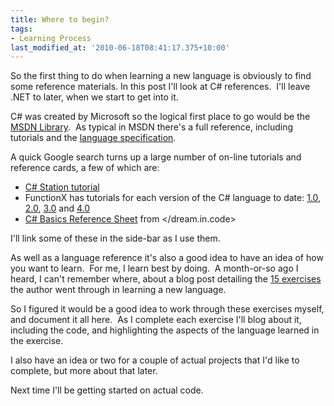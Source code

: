 ```yaml
---
title: Where to begin?
tags:
- Learning Process
last_modified_at: '2010-06-18T08:41:17.375+10:00'
---
```

So the first thing to do when learning a new language is obviously to find some
reference materials. In this post I'll look at C# references.  I'll leave .NET
to later, when we start to get into it.
<!--more-->

C# was created by Microsoft so the logical first place to go would be
the [MSDN
Library](https://msdn.microsoft.com/en-us/library/kx37x362.aspx).  As
typical in MSDN there's a full reference, including tutorials and the
[language
specification](https://www.microsoft.com/downloads/details.aspx?FamilyID=dfbf523c-f98c-4804-afbd-459e846b268e&displaylang=en).

A quick Google search turns up a large number of on-line tutorials and
reference cards, a few of which are:

- [C# Station tutorial](https://csharp-station.com/Tutorial/CSharp/SmartConsoleSetup.aspx)
- FunctionX has tutorials for each version of the C# language to date:
  [1.0](http://www.functionx.com/csharp1/index.htm),
  [2.0](http://www.functionx.com/csharp2/index.htm),
  [3.0](http://www.functionx.com/csharp3/index.htm) and
  [4.0](http://www.functionx.com/csharp40/index.htm)
- [C# Basics Reference Sheet](https://www.dreamincode.net/downloads/ref_sheets/csharp_basics_reference_sheet.pdf)
  from </dream.in.code>

I'll link some of these in the side-bar as I use them.

As well as a language reference it's also a good idea to have an idea of how you
want to learn.  For me, I learn best by doing.  A month-or-so ago I heard, I
can't remember where, about a blog post detailing the [15
exercises](https://www.articlecity.com/articles/computers_and_internet/article_2686.shtml) the
author went through in learning a new language.

So I figured it would be a good idea to work through these exercises myself, and
document it all here.  As I complete each exercise I'll blog about it, including
the code, and highlighting the aspects of the language learned in the exercise.

I also have an idea or two for a couple of actual projects that I'd like to
complete, but more about that later.

Next time I'll be getting started on actual code.
